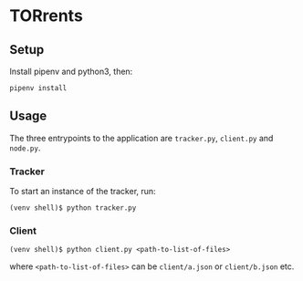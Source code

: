 # TORrents

## Setup

Install pipenv and python3, then:

```
pipenv install
```

## Usage

The three entrypoints to the application are `tracker.py`, `client.py` and `node.py`.

### Tracker

To start an instance of the tracker, run:

```
(venv shell)$ python tracker.py
```

### Client

```
(venv shell)$ python client.py <path-to-list-of-files>
```

where `<path-to-list-of-files>` can be `client/a.json` or
`client/b.json` etc.
